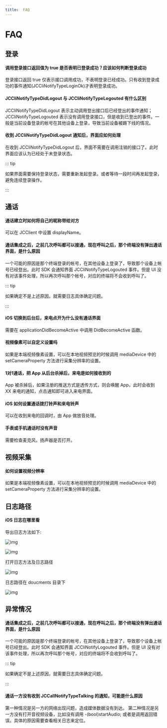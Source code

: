 ```yaml
---
title:  FAQ
---
```

# FAQ

## 登录

#### 调用登录接口返回值为 true 是否表明已登录成功？应该如何判断登录成功

登录接口返回 true 仅表示接口调用成功，不表明登录已经成功。只有收到登录成功的事件通知(JCCliNotifyTypeLoginOk)才表明登录成功。

#### JCCliNotifyTypeDidLogout 与 JCCliNotifyTypeLogouted 有什么区别

JCCliNotifyTypeDidLogout 表示主动调用登出接口后已经登出的事件通知； JCCliNotifyTypeLogouted 表示没有调用登录接口，但是收到已登出的事件。一般是当前设备登录的帐号在其他设备上登录，导致当前设备被踢下线的情况。

#### 收到 JCCliNotifyTypeDidLogout 通知后，界面应如何处理

在收到 JCCliNotifyTypeDidLogout 后，界面不需要在调用注销的接口了。此时界面应该认为已经处于未登录状态。

::: tip

如果界面需要保持登录状态，需要重新发起登录。或者等待一段时间再发起登录，避免连续登录操作。

:::

## 通话

#### 通话建立时如何将自己的昵称带给对方

可以在 JCClient 中设置 displayName。

#### 通话集成之后，之前几次呼叫都可以接通，现在呼叫之后，那个终端没有弹出通话界面，是什么原因

一个可能的原因是那个终端登录的帐号，在其他设备上登录了，导致那个设备上帐号已经登出。此时 SDK 会通知界面 JCCliNotifyTypeLogouted 事件。但是 UI 没有对该事件处理，所以再次呼叫那个帐号，对应的终端将不会收到呼叫了。

::: tip

如果确定不是上述原因，就需要日志具体确定问题。

:::

#### iOS 切换到后台后，来电点开为什么没有通话界面

需要在 applicationDidBecomeActive 中调用 DidBecomeActive 函数。

#### 视频像素可以自定义设置吗

如果是本端视频像素设置，可以在本地视频预览的时候调用 mediaDevice 中的 setCameraProperty 方法进行采集分辨率的设置。

#### 1对1通话，把 App 从后台杀掉后，来电是如何接收到的

App 被杀掉后，如果注册的推送方式是透传方式，则会唤醒 App，此时会收到 XX 来电的通知，点击通知即可进入来电界面。

#### iOS 如何设置通话拨打铃声和来电铃声

可以在收到来电的回调时，由 App 做放音处理。

#### 手表或手机通话时没有声音

需要检查麦克风，扬声器是否打开。

## 视频采集

#### 如何设置视频分辨率

如果是本端视频像素设置，可以在本地视频预览的时候调用 mediaDevice 中的 setCameraProperty 方法进行采集分辨率的设置。

## 日志路径

#### iOS 日志在哪里看

导出日志方法如下:

![img](https://developer.juphoon.com/style/images/document/faq/log1.png)

![img](https://developer.juphoon.com/style/images/document/faq/log2.jpg)

打开日志方法及日志路径

![img](https://developer.juphoon.com/style/images/document/faq/log3.png)

日志路径在 doucments 目录下

![img](https://developer.juphoon.com/style/images/document/faq/log4.png)

## 异常情况

#### 通话集成之后，之前几次呼叫都可以接通，现在呼叫之后，那个终端没有弹出通话界面，是什么原因

一个可能的原因是那个终端登录的帐号，在其他设备上登录了，导致那个设备上帐号已经登出。此时 SDK 会通知界面 JCCliNotifyLogouted 事件。但是 UI 没有对该事件处理，所以再次呼叫那个帐号，对应的终端将不会收到呼叫了。

::: tip

如果确定不是上述原因，就需要日志具体确定问题。

:::

#### 通话一方没有收到 JCCallNotifyTypeTalking 的通知，可能是什么原因

第一种情况是另一方的网络出现问题，造成媒体数据没有到达。
第二种情况是另一方没有打开音视频设备，比如没有调用 -(bool)startAudio; 或者是调用返回错误。具体的原因需要查看相关日志来定位。
